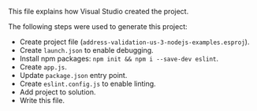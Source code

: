 This file explains how Visual Studio created the project.

The following steps were used to generate this project:
- Create project file (`address-validation-us-3-nodejs-examples.esproj`).
- Create `launch.json` to enable debugging.
- Install npm packages: `npm init && npm i --save-dev eslint`.
- Create `app.js`.
- Update `package.json` entry point.
- Create `eslint.config.js` to enable linting.
- Add project to solution.
- Write this file.
